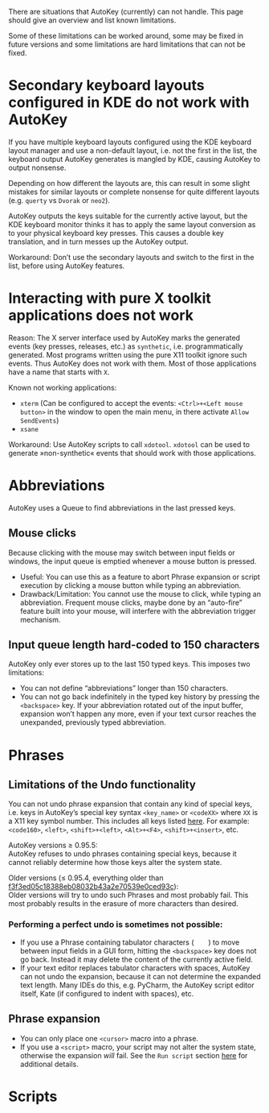 There are situations that AutoKey (currently) can not handle. This page should give an overview and list known limitations.

Some of these limitations can be worked around, some may be fixed in future versions and some limitations are hard limitations that can not be fixed.

# Secondary keyboard layouts configured in KDE do not work with AutoKey
If you have multiple keyboard layouts configured using the KDE keyboard layout manager and use a non-default layout, i.e. not the first in the list, the keyboard output AutoKey generates is mangled by KDE, causing AutoKey to output nonsense.

Depending on how different the layouts are, this can result in some slight mistakes for similar layouts or complete nonsense for quite different layouts (e.g. `querty` vs `Dvorak` or `neo2`).

AutoKey outputs the keys suitable for the currently active layout, but the KDE keyboard monitor thinks it has to apply the same layout conversion as to your physical keyboard key presses. This causes a double key translation, and in turn messes up the AutoKey output.

Workaround: Don’t use the secondary layouts and switch to the first in the list, before using AutoKey features.

# Interacting with pure X toolkit applications does not work
Reason:
The X server interface used by AutoKey marks the generated events (key presses, releases, etc.) as `synthetic`, i.e. programmatically generated. Most programs written using the pure X11 toolkit ignore such events. Thus AutoKey does not work with them. Most of those applications have a name that starts with `X`.

Known not working applications:

- `xterm` (Can be configured to accept the events: `<Ctrl>+<Left mouse button>` in the window to open the main menu, in there activate `Allow SendEvents`)
- `xsane`

Workaround: Use AutoKey scripts to call `xdotool`. `xdotool` can be used to generate »non-synthetic« events that should work with those applications.

# Abbreviations
AutoKey uses a Queue to find abbreviations in the last pressed keys.
## Mouse clicks
Because clicking with the mouse may switch between input fields or windows, the input queue is emptied whenever a mouse button is pressed.
* Useful: You can use this as a feature to abort Phrase expansion or script execution by clicking a mouse button while typing an abbreviation.
* Drawback/Limitation: You cannot use the mouse to click, while typing an abbreviation. Frequent mouse clicks, maybe done by an “auto-fire” feature built into your mouse, will interfere with the abbreviation trigger mechanism.

## Input queue length hard-coded to 150 characters
AutoKey only ever stores up to the last 150 typed keys. This imposes two limitations:

* You can not define “abbreviations” longer than 150 characters.
* You can not go back indefinitely in the typed key history by pressing the `<backspace>` key. If your abbreviation rotated out of the input buffer, expansion won’t happen any more, even if your text cursor reaches the unexpanded, previously typed abbreviation.

# Phrases
## Limitations of the Undo functionality
You can not undo phrase expansion that contain any kind of special keys, i.e. keys in AutoKey’s special key syntax `<key_name>` or `<codeXX>` where `XX` is a X11 key symbol number.
This includes all keys listed [here](https://github.com/autokey/autokey/blob/master/lib/autokey/iomediator/key.py). For example:  `<code160>`, `<left>`, `<shift>+<left>`, `<Alt>+<F4>`, `<shift>+<insert>`, etc.

AutoKey versions ≥ 0.95.5:\
AutoKey refuses to undo phrases containing special keys, because it cannot reliably determine how those keys alter the system state.

Older versions (≤ 0.95.4, everything older than [f3f3ed05c18388eb08032b43a2e70539e0ced93c](https://github.com/autokey/autokey/commit/f3f3ed05c18388eb08032b43a2e70539e0ced93c)):\
Older versions will try to undo such Phrases and most probably fail. This most probably results in the erasure of more characters than desired.

### Performing a perfect undo is sometimes not possible:

- If you use a Phrase containing tabulator characters (`	`) to move between input fields in a GUI form, hitting the `<backspace>` key does not go back. Instead it may delete the content of the currently active field.
- If your text editor replaces tabulator characters with spaces, AutoKey can not undo the expansion, because it can not determine the expanded text length. Many IDEs do this, e.g. PyCharm, the AutoKey script editor itself, Kate (if configured to indent with spaces), etc.

## Phrase expansion

- You can only place one `<cursor>` macro into a phrase.
- If you use a `<script>` macro, your script may not alter the system state, otherwise the expansion _will_ fail. See the `Run script` section [here](https://github.com/autokey/autokey/wiki/Dynamic-Phrases,-Using-Macros-as-placeholders-in-Phrases#run-script) for additional details.

# Scripts